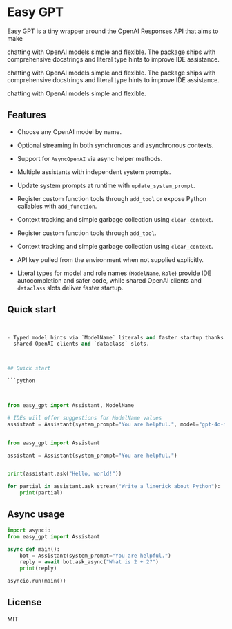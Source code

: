 # Easy GPT

Easy GPT is a tiny wrapper around the OpenAI Responses API that aims to make

chatting with OpenAI models simple and flexible. The package ships with
comprehensive docstrings and literal type hints to improve IDE assistance.



chatting with OpenAI models simple and flexible. The package ships with
comprehensive docstrings and literal type hints to improve IDE assistance.

chatting with OpenAI models simple and flexible.


## Features

- Choose any OpenAI model by name.
- Optional streaming in both synchronous and asynchronous contexts.
- Support for `AsyncOpenAI` via async helper methods.
- Multiple assistants with independent system prompts.
- Update system prompts at runtime with `update_system_prompt`.

- Register custom function tools through `add_tool` or expose Python callables
  with `add_function`.
- Context tracking and simple garbage collection using `clear_context`.

- Register custom function tools through `add_tool`.
- Context tracking and simple garbage collection using `clear_context`.
- API key pulled from the environment when not supplied explicitly.


- Literal types for model and role names (`ModelName`, `Role`) provide IDE
  autocompletion and safer code, while shared OpenAI clients and `dataclass`
  slots deliver faster startup.


## Quick start

```python


- Typed model hints via `ModelName` literals and faster startup thanks to
  shared OpenAI clients and `dataclass` slots.



## Quick start

```python



from easy_gpt import Assistant, ModelName

# IDEs will offer suggestions for ModelName values
assistant = Assistant(system_prompt="You are helpful.", model="gpt-4o-mini")


from easy_gpt import Assistant

assistant = Assistant(system_prompt="You are helpful.")


print(assistant.ask("Hello, world!"))

for partial in assistant.ask_stream("Write a limerick about Python"):
    print(partial)
```

## Async usage

```python
import asyncio
from easy_gpt import Assistant

async def main():
    bot = Assistant(system_prompt="You are helpful.")
    reply = await bot.ask_async("What is 2 + 2?")
    print(reply)

asyncio.run(main())
```

## License

MIT




